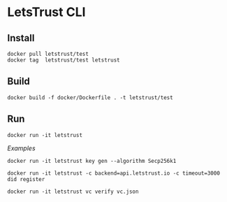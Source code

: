 # LetsTrust CLI

## Install

    docker pull letstrust/test
    docker tag  letstrust/test letstrust

## Build

    docker build -f docker/Dockerfile . -t letstrust/test

## Run

    docker run -it letstrust

_Examples_

    docker run -it letstrust key gen --algorithm Secp256k1

    docker run -it letstrust -c backend=api.letstrust.io -c timeout=3000 did register

    docker run -it letstrust vc verify vc.json
